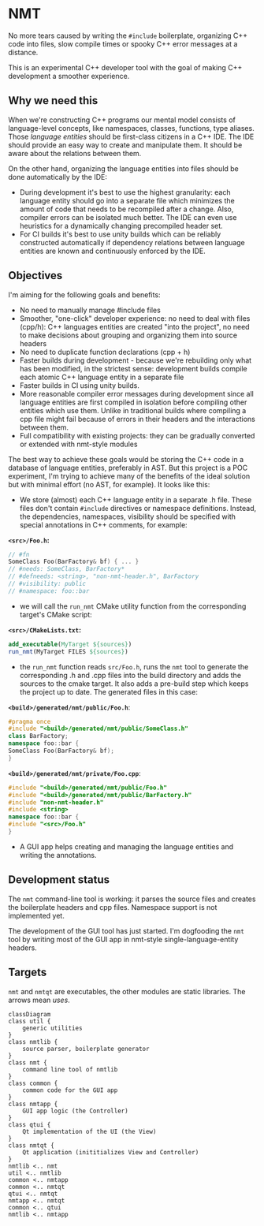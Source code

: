 # NMT

No more tears caused by writing the `#include` boilerplate, organizing C++ code into files, slow compile times or spooky C++ error messages at a distance.

This is an experimental C++ developer tool with the goal of making C++ development a smoother experience.

## Why we need this

When we're constructing C++ programs our mental model consists of language-level concepts, like namespaces, classes, functions, type aliases. Those *language entities* should be first-class citizens in a C++ IDE. The IDE should provide an easy way to create and manipulate them. It should be aware about the relations between them.

On the other hand, organizing the language entities into files should be done automatically by the IDE:

- During development it's best to use the highest granularity: each language entity should go into a separate file which minimizes the amount of code that needs to be recompiled after a change. Also, compiler errors can be isolated much better. The IDE can even use heuristics for a dynamically changing precompiled header set.
- For CI builds it's best to use unity builds which can be reliably constructed automatically if dependency relations between language entities are known and continuously enforced by the IDE.

## Objectives

I'm aiming for the following goals and benefits:

- No need to manually manage #include files
- Smoother, "one-click" developer experience: no need to deal with files (cpp/h): C++ languages entities are created "into the project", no need to make decisions about grouping and organizing them into source headers
- No need to duplicate function declarations (cpp + h)
- Faster builds during development - because we're rebuilding only what has been modified, in the strictest sense: development builds compile each atomic C++ language entity in a separate file
- Faster builds in CI using unity builds.
- More reasonable compiler error messages during development since all language entities are first compiled in isolation before compiling other entities which use them. Unlike in traditional builds where compiling a cpp file might fail because of errors in their headers and the interactions between them.
- Full compatibility with existing projects: they can be gradually converted or extended with nmt-style modules

The best way to achieve these goals would be storing the C++ code in a database of language entities, preferably in AST. But this project is a POC experiment, I'm trying to achieve many of the benefits of the ideal solution but with minimal effort (no AST, for example). It looks like this:

- We store (almost) each C++ language entity in a separate .h file. These files don't contain `#include` directives or namespace definitions. Instead, the dependencies, namespaces, visibility should be specified with special annotations in C++ comments, for example:

**`<src>/Foo.h`:**
```c++
// #fn
SomeClass Foo(BarFactory& bf) { ... }
// #needs: SomeClass, BarFactory*
// #defneeds: <string>, "non-nmt-header.h", BarFactory
// #visibility: public
// #namespace: foo::bar
```

- we will call the `run_nmt` CMake utility function from the corresponding target's CMake script:

**`<src>/CMakeLists.txt`:**
```cmake
add_executable(MyTarget ${sources})
run_nmt(MyTarget FILES ${sources})
```

- the `run_nmt` function reads `src/Foo.h`, runs the `nmt` tool to generate the corresponding .h and .cpp files into the build directory and adds the sources to the cmake target. It also adds a pre-build step which keeps the project up to date. The generated files in this case:

**`<build>/generated/nmt/public/Foo.h`**:

```c++
#pragma once
#include "<build>/generated/nmt/public/SomeClass.h"
class BarFactory;
namespace foo::bar {
SomeClass Foo(BarFactory& bf);
}
```

**`<build>/generated/nmt/private/Foo.cpp`**:

```c++
#include "<build>/generated/nmt/public/Foo.h"
#include "<build>/generated/nmt/public/BarFactory.h"
#include "non-nmt-header.h"
#include <string>
namespace foo::bar {
#include "<src>/Foo.h"
}
```

- A GUI app helps creating and managing the language entities and writing the annotations.

## Development status

The `nmt` command-line tool is working: it parses the source files and creates the boilerplate headers and cpp files. Namespace support is not implemented yet.

The development of the GUI tool has just started. I'm dogfooding the `nmt` tool by writing most of the GUI app in nmt-style single-language-entity headers.

## Targets

`nmt` and `nmtqt` are executables, the other modules are static libraries. The arrows mean *uses*.

```mermaid
classDiagram
class util {
    generic utilities
}
class nmtlib {
    source parser, boilerplate generator
}
class nmt {
    command line tool of nmtlib
}
class common {
    common code for the GUI app
}
class nmtapp {
    GUI app logic (the Controller)
}
class qtui {
    Qt implementation of the UI (the View)
}
class nmtqt {
    Qt application (inititializes View and Controller)
}
nmtlib <.. nmt
util <.. nmtlib
common <.. nmtapp
common <.. nmtqt
qtui <.. nmtqt
nmtapp <.. nmtqt
common <.. qtui
nmtlib <.. nmtapp
```
